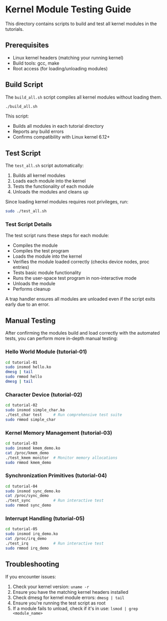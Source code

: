 # Kernel Module Testing Guide

This directory contains scripts to build and test all kernel modules in the tutorials.

## Prerequisites

- Linux kernel headers (matching your running kernel)
- Build tools: gcc, make
- Root access (for loading/unloading modules)

## Build Script

The `build_all.sh` script compiles all kernel modules without loading them.

```bash
./build_all.sh
```

This script:
- Builds all modules in each tutorial directory
- Reports any build errors
- Confirms compatibility with Linux kernel 6.12+

## Test Script

The `test_all.sh` script automatically:
1. Builds all kernel modules
2. Loads each module into the kernel
3. Tests the functionality of each module
4. Unloads the modules and cleans up

Since loading kernel modules requires root privileges, run:

```bash
sudo ./test_all.sh
```

### Test Script Details

The test script runs these steps for each module:
- Compiles the module
- Compiles the test program
- Loads the module into the kernel
- Verifies the module loaded correctly (checks device nodes, proc entries)
- Tests basic module functionality
- Runs the user-space test program in non-interactive mode
- Unloads the module
- Performs cleanup

A trap handler ensures all modules are unloaded even if the script exits early due to an error.

## Manual Testing

After confirming the modules build and load correctly with the automated tests, you can perform more in-depth manual testing:

### Hello World Module (tutorial-01)
```bash
cd tutorial-01
sudo insmod hello.ko
dmesg | tail
sudo rmmod hello
dmesg | tail
```

### Character Device (tutorial-02)
```bash
cd tutorial-02
sudo insmod simple_char.ko
./test_char test     # Run comprehensive test suite
sudo rmmod simple_char
```

### Kernel Memory Management (tutorial-03)
```bash
cd tutorial-03
sudo insmod kmem_demo.ko
cat /proc/kmem_demo
./test_kmem monitor  # Monitor memory allocations
sudo rmmod kmem_demo
```

### Synchronization Primitives (tutorial-04)
```bash
cd tutorial-04
sudo insmod sync_demo.ko
cat /proc/sync_demo
./test_sync          # Run interactive test
sudo rmmod sync_demo
```

### Interrupt Handling (tutorial-05)
```bash
cd tutorial-05
sudo insmod irq_demo.ko
cat /proc/irq_demo
./test_irq           # Run interactive test
sudo rmmod irq_demo
```

## Troubleshooting

If you encounter issues:

1. Check your kernel version: `uname -r`
2. Ensure you have the matching kernel headers installed
3. Check dmesg for kernel module errors: `dmesg | tail`
4. Ensure you're running the test script as root
5. If a module fails to unload, check if it's in use: `lsmod | grep <module_name>` 
